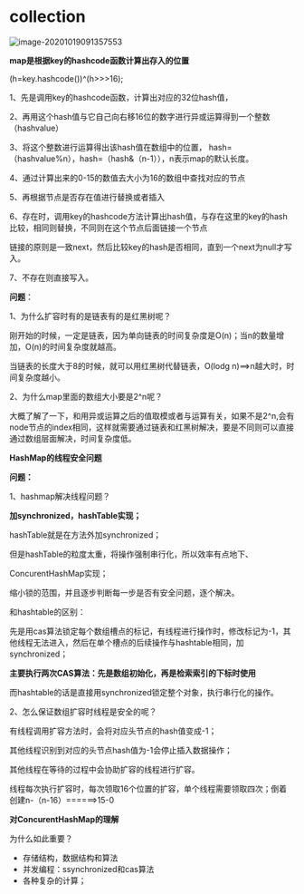 # collection

![image-20201019091357553](D:\笔记图片\image-20201019091357553.png)

**map是根据key的hashcode函数计算出存入的位置**

(h=key.hashcode())^(h>>>16);   

1、先是调用key的hashcode函数，计算出对应的32位hash值，

2、再用这个hash值与它自己向右移16位的数字进行异或运算得到一个整数 （hashvalue）

3、将这个整数进行运算得出该hash值在数组中的位置， hash=（hashvalue%n），hash=（hash&（n-1）），n表示map的默认长度。

4、通过计算出来的0-15的数值去大小为16的数组中查找对应的节点

5、再根据节点是否存在值进行替换或者插入

6、存在时，调用key的hashcode方法计算出hash值，与存在这里的key的hash比较，相同则替换，不同则在这个节点后面链接一个节点

​		链接的原则是一致next，然后比较key的hash是否相同，直到一个next为null才写入。

7、不存在则直接写入。





**问题**：

1、为什么扩容时有的是链表有的是红黑树呢？

刚开始的时候，一定是链表，因为单向链表的时间复杂度是O(n)；当n的数量增加，O(n)的时间复杂度就越高。

当链表的长度大于8的时候，就可以用红黑树代替链表，O(lodg n)==>n越大时，时间复杂度越小。

2、为什么map里面的数组大小要是2^n呢？

大概了解了一下，和用异或运算之后的值取模或者与运算有关，如果不是2^n,会有node节点的index相同，这样就需要通过链表和红黑树解决，要是不同则可以直接通过数组层面解决，时间复杂度低。



**HashMap的线程安全问题**

**问题：**

1、hashmap解决线程问题？

**加synchronized，hashTable实现；**

hashTable就是在方法外加synchronized；

但是hashTable的粒度太重，将操作强制串行化，所以效率有点地下、



ConcurentHashMap实现；

缩小锁的范围，并且逐步判断每一步是否有安全问题，逐个解决。

和hashtable的区别：

​		先是用cas算法锁定每个数组槽点的标记，有线程进行操作时，修改标记为-1，其他线程无法进入，然后在单个槽点的后续操作与hashtable相同，加synchronized；

​		**主要执行两次CAS算法：先是数组初始化，再是检索索引的下标时使用**

​		而hashtable的话是直接用synchronized锁定整个对象，执行串行化的操作。



2、怎么保证数组扩容时线程是安全的呢？

有线程调用扩容方法时，会将对应头节点的hash值变成-1；

其他线程识别到对应的头节点hash值为-1会停止插入数据操作；

其他线程在等待的过程中会协助扩容的线程进行扩容。





线程每次执行扩容时，每次领取16个位置的扩容，单个线程需要领取四次；倒着创建n-（n-16）======>15-0





**对ConcurentHashMap的理解**

为什么如此重要？

* 存储结构，数据结构和算法
* 并发编程：ssynchronized和cas算法
* 各种复杂的计算；

